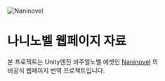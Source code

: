 ![Naninovel](https://naninovel.com/hero.png) 

# 나니노벨 웹페이지 자료

본 프로젝트는 Unity엔진 비주얼노벨 에셋인 [Naninovel](https://naninovel.com) 의  
비공식 웹페이지 번역 프로젝트입니다.
